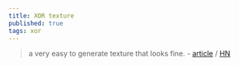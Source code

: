 ```yaml
---
title: XOR texture
published: true
tags: xor
---
```

>  a very easy to generate texture that looks fine. - [article](https://lodev.org/cgtutor/xortexture.html) / [HN](https://news.ycombinator.com/item?id=42447053)
